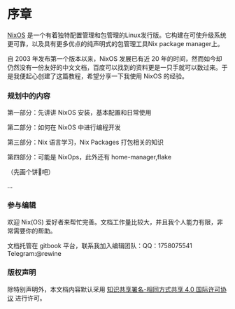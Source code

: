 # 序章

[NixOS](https://distrowatch.com/table.php?distribution=nixos) 是一个有着独特配置管理和包管理的Linux发行版。它构建在可使升级系统更可靠，以及具有更多优点的纯声明式的包管理工具Nix package manager上。

自 2003 年发布第一个版本以来，NixOS 发展已有近 20 年的时间，然而如今却仍然没有一份友好的中文文档，百度可以找到的资料更是一只手就可以数过来。于是我便起心创建了这篇教程，希望分享一下我使用 NixOS 的经验。

### 规划中的内容

第一部分：先讲讲 NixOS 安装，基本配置和日常使用

第二部分：如何在 NixOS 中进行编程开发

第三部分：Nix 语言学习，Nix Packages 打包相关的知识 

第四部分：可能是 NixOps，此外还有 home-manager,flake 

（先画个饼🍪吧）

...

### 参与编辑

欢迎 Nix\(OS\) 爱好者来帮忙完善。文档工作量比较大，并且我个人能力有限，非常需要你的帮助。

文档托管在 gitbook 平台，联系我加入编辑团队：QQ：1758075541 Telegram:@rewine

### 版权声明

除特别声明外，本文档内容默认采用 [知识共享署名-相同方式共享 4.0 国际许可协议](http://creativecommons.org/licenses/by-sa/4.0/) 进行许可。

